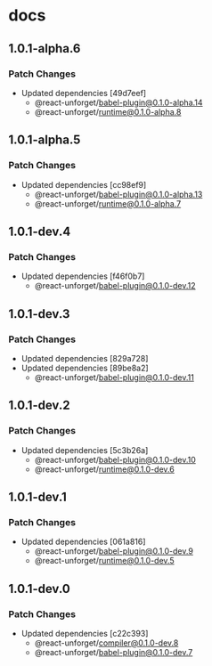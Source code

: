 # docs

## 1.0.1-alpha.6

### Patch Changes

- Updated dependencies [49d7eef]
  - @react-unforget/babel-plugin@0.1.0-alpha.14
  - @react-unforget/runtime@0.1.0-alpha.8

## 1.0.1-alpha.5

### Patch Changes

- Updated dependencies [cc98ef9]
  - @react-unforget/babel-plugin@0.1.0-alpha.13
  - @react-unforget/runtime@0.1.0-alpha.7

## 1.0.1-dev.4

### Patch Changes

- Updated dependencies [f46f0b7]
  - @react-unforget/babel-plugin@0.1.0-dev.12

## 1.0.1-dev.3

### Patch Changes

- Updated dependencies [829a728]
- Updated dependencies [89be8a2]
  - @react-unforget/babel-plugin@0.1.0-dev.11

## 1.0.1-dev.2

### Patch Changes

- Updated dependencies [5c3b26a]
  - @react-unforget/babel-plugin@0.1.0-dev.10
  - @react-unforget/runtime@0.1.0-dev.6

## 1.0.1-dev.1

### Patch Changes

- Updated dependencies [061a816]
  - @react-unforget/babel-plugin@0.1.0-dev.9
  - @react-unforget/runtime@0.1.0-dev.5

## 1.0.1-dev.0

### Patch Changes

- Updated dependencies [c22c393]
  - @react-unforget/compiler@0.1.0-dev.8
  - @react-unforget/babel-plugin@0.1.0-dev.7
